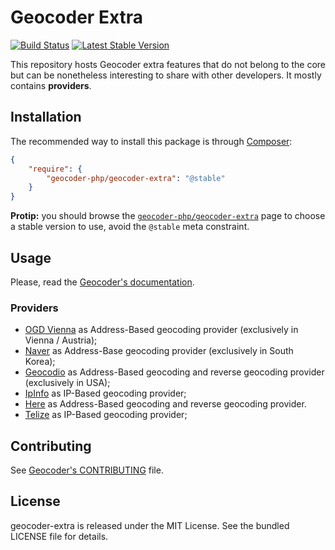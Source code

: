 Geocoder Extra
==============

[![Build
Status](https://travis-ci.org/geocoder-php/geocoder-extra.png?branch=master)](https://travis-ci.org/geocoder-php/geocoder-extra)
[![Latest Stable
Version](https://poser.pugx.org/geocoder-php/geocoder-extra/v/stable.png)](https://packagist.org/packages/geocoder-php/geocoder-extra)

This repository hosts Geocoder extra features that do not belong to the core
but can be nonetheless interesting to share with other developers. It mostly
contains **providers**.


Installation
------------

The recommended way to install this package is through
[Composer](http://getcomposer.org/):

``` json
{
    "require": {
        "geocoder-php/geocoder-extra": "@stable"
    }
}
```

**Protip:** you should browse the
[`geocoder-php/geocoder-extra`](https://packagist.org/packages/geocoder-php/geocoder-extra)
page to choose a stable version to use, avoid the `@stable` meta constraint.


Usage
-----

Please, read the [Geocoder's documentation](http://geocoder-php.org/Geocoder/).

### Providers

* [OGD Vienna](https://open.wien.at/site/datensatz/?id=c223b93a-2634-4f06-ac73-8709b9e16888) as Address-Based geocoding provider (exclusively in Vienna / Austria);
* [Naver](http://developer.naver.com/wiki/pages/SrchAPI) as Address-Base geocoding provider (exclusively in South Korea);
* [Geocodio](http://geocod.io/) as Address-Based geocoding and reverse geocoding provider (exclusively in USA);
* [IpInfo](http://ipinfo.io/developers) as IP-Based geocoding provider;
* [Here](http://developer.here.com/rest-apis/documentation/geocoder/topics/overview.html) as Address-Based geocoding and reverse geocoding provider.
* [Telize](http://www.telize.com) as IP-Based geocoding provider;


Contributing
------------

See [Geocoder's
CONTRIBUTING](https://github.com/geocoder-php/Geocoder/blob/master/CONTRIBUTING.md)
file.


License
-------

geocoder-extra is released under the MIT License. See the bundled LICENSE file
for details.
